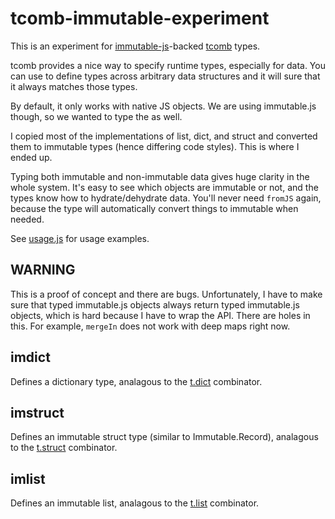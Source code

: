 
# tcomb-immutable-experiment

This is an experiment for [immutable-js](https://github.com/facebook/immutable-js/)-backed [tcomb](https://github.com/gcanti/tcomb) types.

tcomb provides a nice way to specify runtime types, especially for data. You can use to define types across arbitrary data structures and it will sure that it always matches those types.

By default, it only works with native JS objects. We are using immutable.js though, so we wanted to type the as well.

I copied most of the implementations of list, dict, and struct and converted them to immutable types (hence differing code styles). This is where I ended up.

Typing both immutable and non-immutable data gives huge clarity in the whole system. It's easy to see which objects are immutable or not, and the types know how to hydrate/dehydrate data. You'll never need `fromJS` again, because the type will automatically convert things to immutable when needed.

See [usage.js](https://github.com/jlongster/tcomb-immutable-experiment/blob/master/usage.js) for usage examples.

## WARNING

This is a proof of concept and there are bugs. Unfortunately, I have to make sure that typed immutable.js objects always return typed immutable.js objects, which is hard because I have to wrap the API. There are holes in this. For example, `mergeIn` does not work with deep maps right now.

## imdict

Defines a dictionary type, analagous to the [t.dict](https://github.com/gcanti/tcomb/blob/master/docs/API.md#the-dict-combinator) combinator.

## imstruct

Defines an immutable struct type (similar to Immutable.Record), analagous to the [t.struct](https://github.com/gcanti/tcomb/blob/master/docs/API.md#the-struct-combinator) combinator.

## imlist

Defines an immutable list, analagous to the [t.list](https://github.com/gcanti/tcomb/blob/master/docs/API.md#the-list-combinator) combinator.
